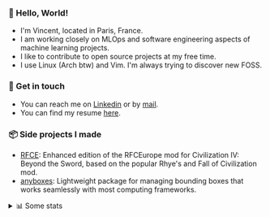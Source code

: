 ### 👋 Hello, World!

- I'm Vincent, located in Paris, France.
- I am working closely on MLOps and software engineering aspects of machine learning projects.
- I like to contribute to open source projects at my free time.
- I use Linux (Arch btw) and Vim. I'm always trying to discover new FOSS.

### 🔗 Get in touch

- You can reach me on [Linkedin](https://www.linkedin.com/in/vincent-duchauffour-3a9641155/) or by [mail](mailto:vincent.duchauffour@proton.me).
- You can find my resume [here](https://raw.githubusercontent.com/VDuchauffour/resume/main/resume.pdf).

### 📦 Side projects I made

- [RFCE](https://github.com/VDuchauffour/RFCEurope): Enhanced edition of the RFCEurope mod for Civilization IV: Beyond the Sword, based on the popular Rhye's and Fall of Civilization mod. 
- [anyboxes](https://github.com/VDuchauffour/anyboxes): Lightweight package for managing bounding boxes that works seamlessly with most computing frameworks. 

<details><summary>📊 Some stats</summary>  
  
<p align="center">
  <img alt="VDuchauffour's github stats" src="https://github-readme-stats.vercel.app/api?username=VDuchauffour&include_all_commits=true&show_icons=true&theme=react"/>
  <br />
  <img alt="VDuchauffour's streak stats" src="https://streak-stats.demolab.com?user=VDuchauffour&theme=react"/>
  <br />
  <img alt="VDuchauffour's language stats" src="https://github-readme-stats.vercel.app/api/top-langs/?username=VDuchauffour&count_private=true&include_all_commits=true&show_icons=true&layout=compact&theme=react"/>
  <!--   <br />
  <img alt="VDuchauffour's Wakatime stats" src="https://github-readme-stats.vercel.app/api/wakatime?username=VDuchauffour&theme=react"/> -->
</p>

#### 🧭 Wakatime stats
<!--START_SECTION:waka-->
![Code Time](http://img.shields.io/badge/Code%20Time-2%2C402%20hrs%2012%20mins-blue)

![Lines of code](https://img.shields.io/badge/From%20Hello%20World%20I%27ve%20Written-4.2%20million%20lines%20of%20code-blue)

**🐱 My GitHub Data** 

> 📦 989.2 kB Used in GitHub's Storage 
 > 
> 🏆 831 Contributions in the Year 2024
 > 
> 🚫 Not Opted to Hire
 > 
> 📜 9 Public Repositories 
 > 
> 🔑 2 Private Repositories 
 > 
**I'm an Early 🐤** 

```text
🌞 Morning                463 commits         ██░░░░░░░░░░░░░░░░░░░░░░░   07.77 % 
🌆 Daytime                3549 commits        ███████████████░░░░░░░░░░   59.54 % 
🌃 Evening                1668 commits        ███████░░░░░░░░░░░░░░░░░░   27.98 % 
🌙 Night                  281 commits         █░░░░░░░░░░░░░░░░░░░░░░░░   04.71 % 
```
📅 **I'm Most Productive on Monday** 

```text
Monday                   1384 commits        ██████░░░░░░░░░░░░░░░░░░░   23.22 % 
Tuesday                  1271 commits        █████░░░░░░░░░░░░░░░░░░░░   21.32 % 
Wednesday                878 commits         ████░░░░░░░░░░░░░░░░░░░░░   14.73 % 
Thursday                 1182 commits        █████░░░░░░░░░░░░░░░░░░░░   19.83 % 
Friday                   938 commits         ████░░░░░░░░░░░░░░░░░░░░░   15.74 % 
Saturday                 94 commits          ░░░░░░░░░░░░░░░░░░░░░░░░░   01.58 % 
Sunday                   214 commits         █░░░░░░░░░░░░░░░░░░░░░░░░   03.59 % 
```


📊 **This Week I Spent My Time On** 

```text
💬 Programming Languages: 
Python                   20 hrs 37 mins      ██████████████████████░░░   86.72 % 
YAML                     1 hr 32 mins        ██░░░░░░░░░░░░░░░░░░░░░░░   06.47 % 
Bash                     44 mins             █░░░░░░░░░░░░░░░░░░░░░░░░   03.09 % 
Markdown                 19 mins             ░░░░░░░░░░░░░░░░░░░░░░░░░   01.40 % 
TOML                     11 mins             ░░░░░░░░░░░░░░░░░░░░░░░░░   00.82 % 
```


 Last Updated on 05/11/2024 00:49:58 UTC
<!--END_SECTION:waka-->
</details>
